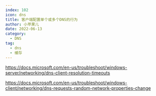 ```yaml
---
index: 102
icon: dns
title: 客户端配置单个或多个DNS的行为
author: 小苹果儿
date: 2022-06-13
category:
  - DNS
tag:
  - dns
  - 缓存
---
```






https://docs.microsoft.com/en-us/troubleshoot/windows-server/networking/dns-client-resolution-timeouts

https://docs.microsoft.com/en-us/troubleshoot/windows-client/networking/dns-requests-random-network-properties-change